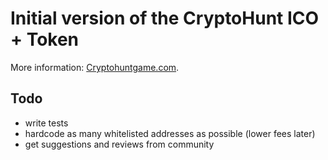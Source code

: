 # Initial version of the CryptoHunt ICO + Token

More information: [Cryptohuntgame.com](http://cryptohuntgame.com).

## Todo

- write tests
- hardcode as many whitelisted addresses as possible (lower fees later)
- get suggestions and reviews from community